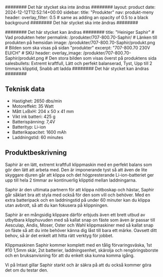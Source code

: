 ######## Det här stycket ska inte ändras ########
layout: product
date: 2024-12-12T12:52:14+00:00
sidebar:
  title: "Produkter"
  nav: produkt-meny
header:
  overlay_filter: 0.5 # same as adding an opacity of 0.5 to a black background
######## Det här stycket ska inte ändras ########


######## Det här stycket kan ändras ########
title: "Heiniger Saphir" # Vad produkten heter
permalink: /produkter/707-800.70-Saphir/ # Länken till produkten på hemsidan
image: /produkter/707-800.70-Saphir/produkt.png # Bilden som ska visas på sidan "produkter"
excerpt: "707-800.70 230V EU/CH" # SKU
header:
  overlay_image: /produkter/707-800.70-Saphir/produkt.png # Den stora bilden som visas överst på produktens sida
salesbullets: Extremt kraftfull, Lätt och perfekt balanserad, Tyst, Upp till 2 timmars klipptid, Snabb att ladda
######## Det här stycket kan ändras ########


## Teknisk data
- Hastighet: 2650 dbs/min
- Motoreffekt: 35 Watt  
- Mått LxBxH: 204 x 50 x 41 mm  
- Vikt ink batteri: 425 g  
- Batterispänning: 7,4V 
- Batterityp: Li-ion 
- Batterikapacitet: 1600 mAh  
- Laddningstid: 60 minutes

## Produktbeskrivning
Saphir är en lätt, extremt kraftfull klippmaskin med en perfekt balans som gör den lätt att arbeta med. Den är imponerande tyst så att även de lite skyggare djuren går att klippa och det högpresterande Li-ion-batteriet ger upp till hela 2 timmar av kontinuerlig klipptid mellan laddningarna.

Saphir är den ultimata partnern för att klippa nötboskap och hästar, Saphir går såklart bra att styla med också för den som vill och behöver. Med en extra batteripack och en laddningstid på under 60 minuter kan du klippa utan avbrott, så att du kan fokusera på klippningen.

Saphir är en mångsidig klippare därför erbjuds även ett brett utbud av utbytbara klipphuvuden med så kallat snap on fäste som även är passar till Aesculap, Andis, Moser, Oster och Wahl klippmaskiner med så kallat snap on fäste så att du inte behöver känna dig låst till bara ett märke. Oavsett ditt behov, så är det enkelt att hitta rätt verktyg för jobbet.

Klippmaskinen Saphir kommer komplett med en tålig förvaringsväska, 
1st #10 1,5mm skär, 2st batterier, laddningsenhet, skärolja och rengöringsborste och en bruksanvisning för att du enkelt ska kunna komma igång.

Vi på Intast gillar Saphir starkt och är säkra på att du också kommer göra det om du testar den.